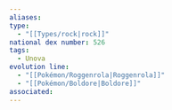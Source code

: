 ```yaml
---
aliases: 
type:
  - "[[Types/rock|rock]]"
national dex number: 526
tags:
  - Unova
evolution line:
  - "[[Pokémon/Roggenrola|Roggenrola]]"
  - "[[Pokémon/Boldore|Boldore]]"
associated: 
---
```

